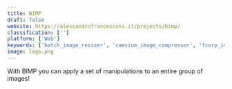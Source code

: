 ```yaml
---
title: BIMP
draft: false 
website: https://alessandrofrancesconi.it/projects/bimp/
classification: ['']
platform: ['Web']
keywords: ['batch_image_resizer', 'caesium_image_compressor', 'fcorp_imaging', 'faststone_image_viewer', 'faststone_photo_resizer', 'filestar', 'free_image_convert_and_resize', 'imbatch', 'image_resizer_for_windows', 'imageoptim', 'instant_thumbview', 'light_image_resizer', 'optipng', 'picture_resizer', 'pixillion', 'pngoptimizer', 'pureref', 'ralpha_image_resizer', 'sagethumbs', 'xnconvert', 'pngcrush']
image: logo.png
---
```

With BIMP you can apply a set of manipulations to an entire group of images!